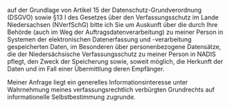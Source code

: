 auf der Grundlage von Artikel 15 der Datenschutz-Grundverordnung (DSGVO) sowie
§13 I des Gesetzes über den Verfassungsschutz im Lande Niedersachsen (NVerfSchG)
bitte ich Sie um Auskunft über die durch Ihre Behörde (auch im Weg der Auftragsdatenverarbeitung)
zu meiner Person in Systemen der elektronischen Datenerfassung und -verarbeitung
gespeicherten Daten, im Besonderen über personenbezogene Datensätze, die der
Niedersächsische Verfassungsschutz zu meiner Person in NADIS pflegt, den Zweck der
Speicherung sowie, soweit möglich, die Herkunft der Daten und im Fall einer
Übermittlung deren Empfänger.

Meiner Anfrage liegt ein generelles Informationsinteresse unter Wahrnehmung
meines verfassungsrechtlich verbürgten Grundrechts auf informationelle
Selbstbestimmung zugrunde.
